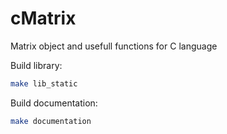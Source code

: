 # cMatrix
Matrix object and usefull functions for C language

Build library:
```Bash
make lib_static
```

Build documentation:
```Bash
make documentation
```
